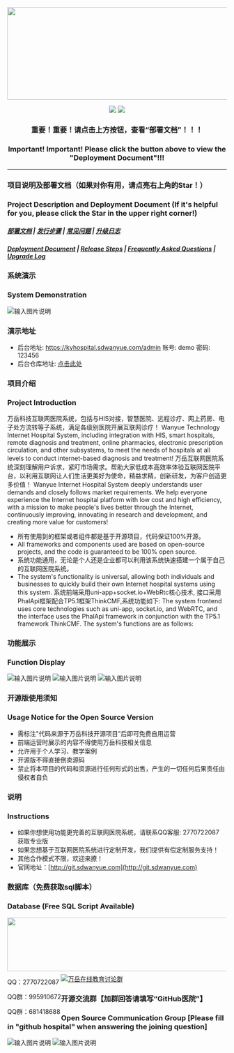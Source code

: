 <div align=center><img src="https://raw.githubusercontent.com/WanyueKJ/Internet-hospital-system/main/kyhospital.png" width="590" height="212"/></div>

<div align="center">
 
[![](https://img.shields.io/badge/%E9%83%A8%E7%BD%B2%E6%96%87%E6%A1%A3-%E7%82%B9%E5%87%BB%E6%9F%A5%E7%9C%8B-yellow)](https://www.kancloud.cn/wanyuekaiyuan11/wanyue-zhishi/2794476)
[![](https://img.shields.io/badge/QQ%E7%BE%A4-995910672-green)](https://qm.qq.com/cgi-bin/qm/qr?k=JShAyXeoKqg2lWFEUSElxELImhjeMG4y&jump_from=webapi)

 

### 重要！重要！请点击上方按钮，查看“部署文档”！！！
### Important! Important! Please click the button above to view the "Deployment Document"!!!



------------------------------------------------------------------------
</div>  


### 项目说明及部署文档（如果对你有用，请点亮右上角的Star！）
### Project Description and Deployment Document (If it's helpful for you, please click the Star in the upper right corner!)
##### <a target="_blank" href="https://www.kancloud.cn/wanyuekaiyuan11/wanyue-zhishi/2794476">部署文档</a>  |  <a target="_blank" href="https://www.kancloud.cn/wanyuekaiyuan11/wanyue-zhishi/2794476">发行步骤</a> | <a target="_blank" href="https://www.kancloud.cn/wanyuekaiyuan11/wanyue-zhishi/2794476">常见问题</a> | <a target="_blank" href="https://www.kancloud.cn/wanyuekaiyuan11/wanyue-zhishi/2794476">升级日志</a>
##### <a target="_blank" href="https://www.kancloud.cn/wanyuekaiyuan11/wanyue-zhishi/2794476">Deployment Document</a>  |  <a target="_blank" href="https://www.kancloud.cn/wanyuekaiyuan11/wanyue-zhishi/2794476">Release Steps</a> | <a target="_blank" href="https://www.kancloud.cn/wanyuekaiyuan11/wanyue-zhishi/2794476">Frequently Asked Questions</a> | <a target="_blank" href="https://www.kancloud.cn/wanyuekaiyuan11/wanyue-zhishi/2794476">Upgrade Log</a>

 
### 系统演示
### System Demonstration
![输入图片说明](https://raw.githubusercontent.com/WanyueKJ/Internet-hospital-system/main/kyhospital-demo.png)

    

 ### 演示地址

 - 后台地址: <a target="_blank" href="https://kyhospital.sdwanyue.com/admin">https://kyhospital.sdwanyue.com/admin</a> 账号: demo 密码: 123456
 - 后台仓库地址: <a target="_blank" href="https://gitee.com/WanYueKeJi/Wanyue-knowledge-payment-admin">点击此处</a>
 
  
 ### 项目介绍 
 ### Project Introduction 
 万岳科技互联网医院系统，包括与HIS对接，智慧医院、远程诊疗、网上药房、电子处方流转等子系统，满足各级别医院开展互联网诊疗！
 Wanyue Technology Internet Hospital System, including integration with HIS, smart hospitals, remote diagnosis and treatment, online pharmacies, electronic prescription circulation, and other subsystems, to meet the needs of hospitals at all levels to conduct internet-based diagnosis and treatment!
 万岳互联网医院系统深刻理解用户诉求，紧盯市场需求。帮助大家低成本高效率体验互联网医院平台，以利用互联网让人们生活更美好为使命，精益求精，创新研发，为客户创造更多价值！
Wanyue Internet Hospital System deeply understands user demands and closely follows market requirements. We help everyone experience the Internet hospital platform with low cost and high efficiency, with a mission to make people's lives better through the Internet, continuously improving, innovating in research and development, and creating more value for customers!
 * 所有使用到的框架或者组件都是基于开源项目，代码保证100%开源。
 * All frameworks and components used are based on open-source projects, and the code is guaranteed to be 100% open source.
 * 系统功能通用，无论是个人还是企业都可以利用该系统快速搭建一个属于自己的互联网医院系统。
 * The system's functionality is universal, allowing both individuals and businesses to quickly build their own Internet hospital systems using this system.
 系统前端采用uni-app+socket.io+WebRtc核心技术, 接口采用PhalApi框架配合TP5.1框架ThinkCMF,系统功能如下:
 The system frontend uses core technologies such as uni-app, socket.io, and WebRTC, and the interface uses the PhalApi framework in conjunction with the TP5.1 framework ThinkCMF. The system's functions are as follows:
 
 ### 功能展示
 ### Function Display
![输入图片说明](https://raw.githubusercontent.com/WanyueKJ/Internet-hospital-system/main/kyhospital1.png)
![输入图片说明](https://raw.githubusercontent.com/WanyueKJ/Internet-hospital-system/main/kyhospital2.png)
![输入图片说明](https://raw.githubusercontent.com/WanyueKJ/Internet-hospital-system/main/kyhospital3.png)

  ### 开源版使用须知
  ### Usage Notice for the Open Source Version
  - 需标注"代码来源于万岳科技开源项目"后即可免费自用运营
  - 前端运营时展示的内容不得使用万岳科技相关信息
  - 允许用于个人学习、教学案例
  - 开源版不得直接倒卖源码
  - 禁止将本项目的代码和资源进行任何形式的出售，产生的一切任何后果责任由侵权者自负

  ### 说明
  ### Instructions
   * 如果你想使用功能更完善的互联网医院系统，请联系QQ客服: 2770722087 获取专业版
   * 如果您想基于互联网医院系统进行定制开发，我们提供有偿定制服务支持！
   * 其他合作模式不限，欢迎来撩！
   * 官网地址：[http://git.sdwanyue.com](http://git.sdwanyue.com)
                    
      
  ### 数据库（免费获取sql脚本）
  ### Database (Free SQL Script Available)
    
<div style='height: 130px'>
        <img class="kefu_weixin" style="float:left;" src="https://gitee.com/WanYueKeJi/wanyue_education_uniapp/raw/newone/pages/%E5%BC%A0%E7%9A%93%E5%BC%80%E6%BA%90.png" width="602" height="123"/>
        <div style="float:left;">
            <p>QQ：2770722087</p>
          <p>QQ群：995910672</p>
          <p>QQ群：681418688</p>
        </div>
    </div>
    <a target="_blank" href="https://qm.qq.com/cgi-bin/qm/qr?k=JShAyXeoKqg2lWFEUSElxELImhjeMG4y&jump_from=webapi"><img border="0" src="https://images.gitee.com/uploads/images/2021/0317/100424_072ee536_8543696.png" alt="万岳在线教育讨论群" title="万岳在线教育讨论群"></a> 

  ###  开源交流群【加群回答请填写“GitHub医院”】
  ###  Open Source Communication Group [Please fill in "github hospital" when answering the joining question]

![输入图片说明](https://gitee.com/WanYueKeJi/wanyue_education_web/raw/master/%E4%B8%87%E5%B2%B3%E7%A7%91%E6%8A%80%E5%BC%80%E6%BA%90%E8%AE%A8%E8%AE%BA10%E7%BE%A4%E7%BE%A4%E8%81%8A%E4%BA%8C%E7%BB%B4%E7%A0%81.png)  ![输入图片说明](https://gitee.com/WanYueKeJi/wanyue_education_web/raw/master/%E4%B8%87%E5%B2%B3%E7%A7%91%E6%8A%80%E5%BC%80%E6%BA%90%E8%AE%A8%E8%AE%BA15%E7%BE%A4%E7%BE%A4%E8%81%8A%E4%BA%8C%E7%BB%B4%E7%A0%81.png)


    
